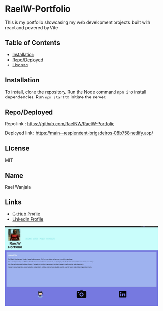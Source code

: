 # RaelW-Portfolio

This is my portfolio showcasing my web development projects, built with react and powered by Vite

## Table of Contents

- [Installation](#installation)
- [Repo/Deployed](#repo/deployed)
- [License](#license)

## Installation

To install, clone the repository. Run the Node command `npm i` to install dependencies. Run `npm start` to initiate the server.

## Repo/Deployed
Repo link : https://github.com/RaelNW/RaelW-Portfolio

Deployed link : https://main--resplendent-brigadeiros-08b758.netlify.app/

## License
MIT

## Name

Rael Wanjala

## Links

- [GitHub Profile](https://github.com/RaelNW)
- [LinkedIn Profile](https://www.linkedin.com/in/raelwanjala/)

![alt text](/public/images/Screenshot%202023-11-07%20at%203.16.22%20PM%202.jpg)
